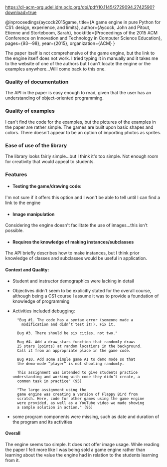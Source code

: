 https://dl-acm-org.udel.idm.oclc.org/doi/pdf/10.1145/2729094.2742590?download=true 

@inproceedings{aycock2015game,
  title={A game engine in pure Python for CS1: design, experience, and limits},
  author={Aycock, John and Pitout, Etienne and Storteboom, Sarah},
  booktitle={Proceedings of the 2015 ACM Conference on Innovation and Technology in Computer Science Education},
  pages={93--98},
  year={2015},
  organization={ACM}
}

The paper itself is not comprehensive of the game engine, but the link to the engine 
itself does not work. I tried typing it in manually and it takes me to the website of 
one of the authors but I can't locate the engine or the examples anywhere...Will
come back to this one. 

### Quality of documentation
The API in the paper is easy enough to read, given that the user has an 
understanding of object-oriented programming.

### Quality of examples
I can't find the code for the examples, but the pictures of the examples in the paper are
rather simple. The games are built upon basic shapes and colors. There doesn't appear 
to be an option of importing photos as sprites. 

### Ease of use of the library
The library looks fairly simple...but I think it's too simple. Not enough room for 
creativity that would appeal to students. 

### Features 
* #### Testing the game/drawing code: 
 I'm not sure if it offers this option and I won't be able to tell until I can find a link 
 to the engine
 
* #### Image manipulation 
Considering the engine doesn't facilitate the use of images...this isn't possible. 

* #### Requires the knowledge of making instances/subclasses
The API briefly describes how to make instances, but I think prior knowledge of
classes and subclasses would be useful in application. 

#### Context and Quality: 
* Student and instructor demographics were lacking in detail 
* Objectives didn't seem to be explicitly stated for the overall course, although
being a CS1 course I assume it was to provide a foundation of knowledge of programming 
* Activities included debugging: 

        "Bug #1. The code has a syntax error (someone made a
          modification and didn’t test it!). Fix it.
          
        Bug #3. There should be six cities, not two."
        
        Bug #4. Add a draw_stars function that randomly draws
        25 stars (points) at random locations in the background.
        Call it from an appropriate place in the game code.
        
        Bug #10. Add some simple game AI to demo mode so that
        the demo-mode “player” is not shooting randomly.
        
        This assignment was intended to give students practice understanding and working with code they didn’t create, a
        common task in practice" (95) 
        
        "The large assignment using the
        game engine was creating a version of Flappy Bird from
        scratch. Here, code for other games using the game engine
        were provided, as well as a YouTube video we made showing
        a sample solution in action." (95) 
* some program components were missing, such as date and duration of the program
and its activities 

#### Overall 
   The engine seems too simple. It does not offer image usage. 
   While reading the paper I felt more like I was being sold a game engine
    rather than learning about the value the engine had in relation to the students learning from it. 